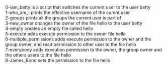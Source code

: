 0-iam_betty is a script that switches the current user to the user betty <br/>
1-who_am_i prints the effective username of the curent user <br/>
2-groups prints all the groups the current user is part of <br/>
3-new_owner changes the owner of the file hello to the user betty <br/>
4-empty creates an empty file called hello <br/>
5-execute adds execute permission to the owner file hello <br/>
6-multiple_permissions adds execute permission to the owner and the group owner, and read permission to other user to 
the file hello <br/>
7-everybody adds execution permission to the owner, the group owner and the others users to the file hello <br/>
8-James_Bond sets the permission to the file hello
